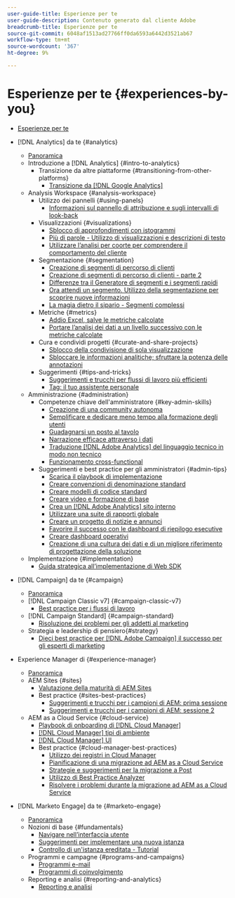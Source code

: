 ```yaml
---
user-guide-title: Esperienze per te
user-guide-description: Contenuto generato dal cliente Adobe
breadcrumb-title: Esperienze per te
source-git-commit: 6048af1513ad27766ff0da6593a6442d3521ab67
workflow-type: tm+mt
source-wordcount: '367'
ht-degree: 9%

---
```



# Esperienze per te {#experiences-by-you}

+ [Esperienze per te](/help/overview.md)

+ [!DNL Analytics] da te {#analytics}
   + [Panoramica](/help/analytics/overview.md)
   + Introduzione a [!DNL Analytics] {#intro-to-analytics}
      + Transizione da altre piattaforme {#transitioning-from-other-platforms}
         + [Transizione da [!DNL Google Analytics]](../analytics/intro-to-analytics/transitioning-from-other-platforms/transition-from-google-analytics.md)
   + Analysis Workspace {#analysis-workspace}
      + Utilizzo dei pannelli {#using-panels}
         + [Informazioni sul pannello di attribuzione e sugli intervalli di look-back](../analytics/analysis-workspace/using-panels/understanding-adobe-analytics-attribution-panel-and-lookback-windows.md)
      + Visualizzazioni {#visualizations}
         + [Sblocco di approfondimenti con istogrammi](../analytics/analysis-workspace/visualizations/unlocking-insights-with-histograms.md)
         + [Più di parole - Utilizzo di visualizzazioni e descrizioni di testo](../analytics/analysis-workspace/visualizations/more-than-words-using-text-visualizations-and-descriptions.md)
         + [Utilizzare l’analisi per coorte per comprendere il comportamento del cliente](../analytics/analysis-workspace/visualizations/use-cohort-analysis-to-understand-customer-behavior.md)
      + Segmentazione {#segmentation}
         + [Creazione di segmenti di percorso di clienti](../analytics/analysis-workspace/segmentation/building-customer-journey-segments.md)
         + [Creazione di segmenti di percorso di clienti - parte 2](../analytics/analysis-workspace/segmentation/building-customer-journey-segments-part-two.md)
         + [Differenze tra il Generatore di segmenti e i segmenti rapidi](../analytics/analysis-workspace/segmentation/differences-between-the-segment-builder-and-quick-segments.md)
         + [Ora attendi un segmento. Utilizzo della segmentazione per scoprire nuove informazioni](../analytics/analysis-workspace/segmentation/segmentation-to-discover-new-insights.md)
         + [La magia dietro il sipario - Segmenti complessi](../analytics/analysis-workspace/segmentation/the-magic-behind-the-curtain-complex-segments.md)
      + Metriche {#metrics}
         + [Addio Excel, salve le metriche calcolate](../analytics/analysis-workspace/metrics/goodbye-excel-hello-calculated-metrics.md)
         + [Portare l’analisi dei dati a un livello successivo con le metriche calcolate](../analytics/analysis-workspace/metrics/take-your-data-analysis-to-the-next-level-with-calculated-metrics.md)
      + Cura e condividi progetti {#curate-and-share-projects}
         + [Sblocco della condivisione di sola visualizzazione](../analytics/analysis-workspace/curate-and-share-projects/unlocking-the-power-of-view-only-sharing.md)
         + [Sbloccare le informazioni analitiche; sfruttare la potenza delle annotazioni](../analytics/analysis-workspace/curate-and-share-projects/harnessing-the-power-of-annotations.md)
      + Suggerimenti {#tips-and-tricks}
         + [Suggerimenti e trucchi per flussi di lavoro più efficienti](../analytics/analysis-workspace/tips-and-tricks/right-click-tips-and-tricks-for-more-efficient-workflows.md)
         + [Tag: il tuo assistente personale](../analytics/analysis-workspace/tips-and-tricks/tags-your-personal-assistant.md)
   + Amministrazione {#administration}
      + Competenze chiave dell&#39;amministratore {#key-admin-skills}
         + [Creazione di una community autonoma](../analytics/administration/key-admin-skills/empowered-community.md)
         + [Semplificare e dedicare meno tempo alla formazione degli utenti](../analytics/administration/key-admin-skills/simplify-training-users.md)
         + [Guadagnarsi un posto al tavolo](../analytics/administration/key-admin-skills/gaining-a-seat-at-the-table.md)
         + [Narrazione efficace attraverso i dati](../analytics/administration/key-admin-skills/telling-impactful-stories-with-data.md)
         + [Traduzione [!DNL Adobe Analytics] del linguaggio tecnico in modo non tecnico](../analytics/administration/key-admin-skills/translating-adobe-analytics-technical-language.md)
         + [Funzionamento cross-functional](../analytics/administration/key-admin-skills/working-cross-functionally.md)
      + Suggerimenti e best practice per gli amministratori {#admin-tips}
         + [Scarica il playbook di implementazione](../analytics/administration/admin-tips/download-the-adobe-analytics-implementation-playbook.md)
         + [Creare convenzioni di denominazione standard](../analytics/administration/admin-tips/create-standardized-naming-conventions.md)
         + [Creare modelli di codice standard](../analytics/administration/admin-tips/create-standardized-code-templates.md)
         + [Creare video e formazione di base](../analytics/administration/admin-tips/create-basic-videos-and-training.md)
         + [Crea un  [!DNL Adobe Analytics]  sito interno](../analytics/administration/admin-tips/create-an-internal-adobe-analytics-site.md)
         + [Utilizzare una suite di rapporti globale](../analytics/administration/admin-tips/use-a-global-report-suite.md)
         + [Creare un progetto di notizie e annunci](../analytics/administration/admin-tips/create-a-news-and-announcements-project.md)
         + [Favorire il successo con le dashboard di riepilogo esecutive](../analytics/administration/admin-tips/driving-success-with-executive-summary-dashboards.md)
         + [Creare dashboard operativi](../analytics/administration/admin-tips/create-operational-dashboards.md)
         + [Creazione di una cultura dei dati e di un migliore riferimento di progettazione della soluzione](../analytics/administration/admin-tips/better-sdr.md)
   + Implementazione {#implementation}
      + [Guida strategica all’implementazione di Web SDK](../analytics/implementation/strategic-guide-to-implementing-web-sdk.md)
+ [!DNL Campaign] da te {#campaign}
   + [Panoramica](/help/campaign/overview.md)
   + [!DNL Campaign Classic v7] {#campaign-classic-v7}
      + [Best practice per i flussi di lavoro](/help/campaign/ac-v7/workflow-best-practices-for-marketers.md)
   + [!DNL Campaign Standard] {#campaign-standard}
      + [Risoluzione dei problemi per gli addetti al marketing](/help/campaign/acs/troubleshooting-for-marketers.md)
   + Strategia e leadership di pensiero{#strategy}
      + [Dieci best practice per  [!DNL Adobe Campaign]  il successo per gli esperti di marketing](/help/campaign/10-best-practices-for-marketers.md)
+ Experience Manager di {#experience-manager}
   + [Panoramica](/help/experience-manager/overview.md)
   + AEM Sites {#sites}
      + [Valutazione della maturità di AEM Sites](/help/experience-manager/sites/expert-resources/maturity-assessment.md)
      + Best practice {#sites-best-practices}
         + [Suggerimenti e trucchi per i campioni di AEM: prima sessione](/help/experience-manager/sites/expert-resources/champion-tips-1.md)
         + [Suggerimenti e trucchi per i campioni di AEM: sessione 2](/help/experience-manager/sites/expert-resources/champion-tips-2.md)
   + AEM as a Cloud Service {#cloud-service}
      + [Playbook di onboarding di [!DNL Cloud Manager]](/help/experience-manager/cloud-service/expert-resources/aem-champions/onboarding-playbook.md)
      + [[!DNL Cloud Manager] tipi di ambiente](/help/experience-manager/cloud-service/expert-resources/aem-champions/environment-types.md)
      + [[!DNL Cloud Manager] UI](/help/experience-manager/cloud-service/expert-resources/aem-champions/cloud-manager-ui.md)
      + Best practice {#cloud-manager-best-practices}
         + [Utilizzo dei registri in Cloud Manager](/help/experience-manager/cloud-service/expert-resources/aem-champions/cloud-manager-using-logs.md)
         + [Pianificazione di una migrazione ad AEM as a Cloud Service](/help/experience-manager/cloud-service/expert-resources/aem-champions/migration.md)
         + [Strategie e suggerimenti per la migrazione a Post](/help/experience-manager/cloud-service/expert-resources/aem-champions/post-migration.md)
         + [Utilizzo di Best Practice Analyzer](/help/experience-manager/cloud-service/expert-resources/aem-champions/best-practice-analyzer.md)
         + [Risolvere i problemi durante la migrazione ad AEM as a Cloud Service](/help/experience-manager/cloud-service/expert-resources/aem-champions/migration-challenges.md)
+ [!DNL Marketo Engage] da te {#marketo-engage}
   + [Panoramica](/help/marketo/overview.md)
   + Nozioni di base {#fundamentals}
      + [Navigare nell’interfaccia utente](/help/marketo/fundamentals/ui-navigation.md)
      + [Suggerimenti per implementare una nuova istanza](https://experienceleague.adobe.com/en/docs/experiences-by-you/implementing-new-instance/overview)
      + [Controllo di un&#39;istanza ereditata - Tutorial](https://experienceleague.adobe.com/docs/experiences-by-you/auditing-an-inherited-instance/overview.html)
   + Programmi e campagne {#programs-and-campaigns}
      + [Programmi e-mail](/help/marketo/programs/email-programs.md)
      + [Programmi di coinvolgimento](/help/marketo/programs/engagement-programs.md)
   + Reporting e analisi {#reporting-and-analytics}
      + [Reporting e analisi](/help/marketo/reporting/reporting-and-analytics.md)

